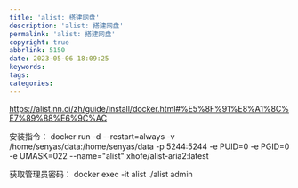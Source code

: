```yaml
---
title: 'alist: 搭建网盘'
description: 'alist: 搭建网盘'
permalink: 'alist: 搭建网盘'
copyright: true
abbrlink: 5150
date: 2023-05-06 18:09:25
keywords:
tags:
categories:
---
```



https://alist.nn.ci/zh/guide/install/docker.html#%E5%8F%91%E8%A1%8C%E7%89%88%E6%9C%AC

安装指令：
docker run -d --restart=always -v /home/senyas/data:/home/senyas/data -p 5244:5244 -e PUID=0 -e PGID=0 -e UMASK=022 --name="alist" xhofe/alist-aria2:latest

获取管理员密码：
docker exec -it alist ./alist admin